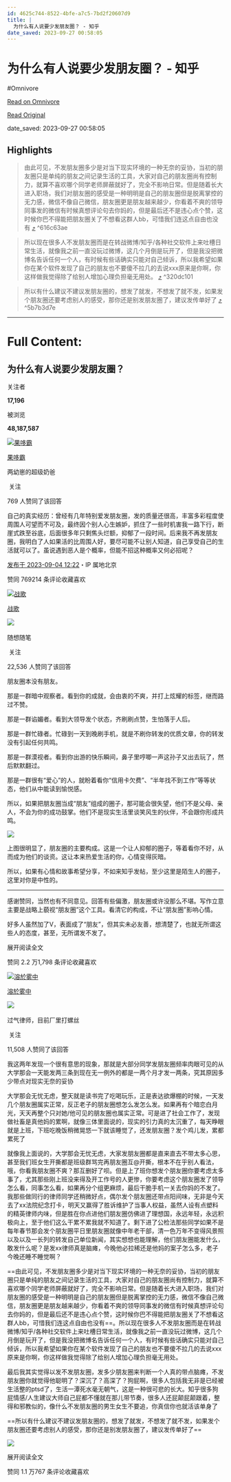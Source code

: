 ```yaml
---
id: 4625c744-8522-4bfe-a7c5-7bd2f20607d9
title: |
  为什么有人说要少发朋友圈？ - 知乎
date_saved: 2023-09-27 00:58:05
---
```


# 为什么有人说要少发朋友圈？ - 知乎
#Omnivore

[Read on Omnivore](https://omnivore.app/me/https-www-zhihu-com-question-442335363-answer-3196980978-18ad5003d3b)

[Read Original](https://www.zhihu.com/question/442335363/answer/3196980978)

date_saved: 2023-09-27 00:58:05


## Highlights

> 由此可见，不发朋友圈多少是对当下现实环境的一种无奈的妥协，当初的朋友圈只是单纯的朋友之间记录生活的工具，大家对自己的朋友圈尚有控制力，就算不喜欢哪个同学老师屏蔽就好了，完全不影响日常。但是随着长大进入职场，我们对朋友圈的感受是一种明明是自己的朋友圈但是脱离掌控的无力感，微信不像自己微信，朋友圈更是朋友越来越少，你看着不爽的领导同事发的微信有时候真想评论句去你妈的，但是最后还不是违心点个赞，这时候你巴不得能把朋友圈关了不想看这群人bb，可惜我们连这点自由也没有 [⤴️](https://omnivore.app/me/https-www-zhihu-com-question-442335363-answer-3196980978-18ad5003d3b#616c63ae-780d-4420-a606-d49130d0ac45)  ^616c63ae

> 所以现在很多人不发朋友圈而是在转战微博/知乎/各种社交软件上来吐槽日常生活，就像我之前一直没玩过微博，这几个月倒是玩开了，但是我没把微博名告诉任何一个人，有时候有些话确实只能对自己倾诉，所以我希望如果你在某个软件发现了自己的朋友也不要傻不拉几的去说xxx原来是你啊，你这样做我觉得除了给别人增加心理负担毫无用处。 [⤴️](https://omnivore.app/me/https-www-zhihu-com-question-442335363-answer-3196980978-18ad5003d3b#320dc101-82c0-4a95-a334-7d2534e1af33)  ^320dc101

> 所以有什么建议不建议发朋友圈的，想发了就发，不想发了就不发，如果发个朋友圈还要考虑别人的感受，那你还是别发朋友圈了，建议发传单好了 [⤴️](https://omnivore.app/me/https-www-zhihu-com-question-442335363-answer-3196980978-18ad5003d3b#5b7b3d7e-8c72-47ac-9006-4da054915d1f)  ^5b7b3d7e


--- 

# Full Content: 

## 为什么有人说要少发朋友圈？

关注者

**17,196**

被浏览

**48,187,587**

[![果哆霸](https://proxy-prod.omnivore-image-cache.app/0x0,s7mpJySPyu2JtvjIbbS83a9egxLtnyRXebf8Z0gmO1QQ/https://pica.zhimg.com/v2-e1939b2452adff972bf4b24ead6c4d58_l.jpg?source=1940ef5c)](https://www.zhihu.com/people/45-30-37-34-36)

[果哆霸](https://www.zhihu.com/people/45-30-37-34-36)

两幼崽的超级奶爸

​ 关注

769 人赞同了该回答

自己的真实经历：曾经有几年特别爱发朋友圈，发的质量还很高，丰富多彩程度使周围人可望而不可及，最终因个别人心生嫉妒，抓住了一些时机害我一路下行，断崖式跌至谷底，后面很多年只剩焦头烂额，抑郁了一段时间。后来我不再发朋友圈，我明白了人如果活的比周围人好，要尽可能不让别人知道，自己享受自己的生活就可以了。虽说遇到恶人是个概率，但能不招这种概率又何必招呢？

[发布于 2023-09-04 12:22](https://www.zhihu.com/question/442335363/answer/3196980978)・IP 属地北京

​赞同 769​​214 条评论​收藏​喜欢

[![战歌](https://proxy-prod.omnivore-image-cache.app/0x0,sJy6XevM0gkBPJla3lWnXbuVuy29DnzGovGfbLGUw50E/https://pic1.zhimg.com/v2-ccc4a16ab9a41242c2b4cd95c327f209_l.jpg?source=1940ef5c)](https://www.zhihu.com/people/zhan-ge-30-55-86)

[战歌](https://www.zhihu.com/people/zhan-ge-30-55-86)

​![](https://proxy-prod.omnivore-image-cache.app/0x0,sw6GxgIn7FP2MN8-dC1y3Ri48I4i6zbz1svDKn0TUvXQ/https://pic1.zhimg.com/v2-aa8a1823abfc46f14136f01d55224925.jpg?source=88ceefae)

随想随笔

​ 关注

22,536 人赞同了该回答

朋友圈本没有朋友。

那是一群暗中观察者。看到你的成就，会由衷的不爽，并打上炫耀的标签，继而路过不赞。

那是一群谄媚者。看到大领导发个状态，齐刷刷点赞，生怕落于人后。

那是一群忙碌者。忙碌到一天到晚刷手机，就是不刷你转发的优质文章，你的转发没有引起任何共鸣。

那是一群漠视者。看到你出游的快乐瞬间，鼻子里哼唧一声这孙子又出去玩了，然后默默翻过。

那是一群很有“爱心”的人，就盼着看你“信用卡欠费”、“半年找不到工作”等等状态，他们从中能读到愉悦感。

所以，如果把朋友圈当成“朋友”组成的圈子，那可能会很失望，他们不是父母、亲人，不会为你的成功鼓掌。他们不是现实生活里谈笑风生的伙伴，不会跟你形成共鸣。

![](https://proxy-prod.omnivore-image-cache.app/886x443,s4lubiDHUmt3_uU3PWuugUMv-QM-kpE_JjT9hVV6p6WQ/https://pica.zhimg.com/50/v2-18d30d8b0b3f23c6cd7efcdf118cd586_720w.jpg?source=1940ef5c)

上图很明显了，朋友圈的主要构成。这是一个让人抑郁的圈子，等着看你不好，从而成为他们的谈资。这让本来热爱生活的你，心情变得灰暗。

所以，如果有心情和故事希望分享，不如来知乎发帖，至少这里是陌生人的圈子，这里对你是中性的。

---

感谢赞同，当然也有不同意见。回答有些偏激，朋友圈或许没那么不堪。写作立意主要是战略上藐视“朋友圈”这个工具。看清它的构成，不让“朋友圈”影响心情。

好多人虽然加了V，表面成了“朋友”，但其实未必友善，想清楚了，也就无所谓这些人的态度，甚至，无所谓发不发了。

展开阅读全文​

​赞同 2.2 万​​1,798 条评论​收藏​喜欢

[![溶於雾中](https://proxy-prod.omnivore-image-cache.app/0x0,si2SqwcuFFkcBr_Ighg7hjg3UeIPFXAgmpifLstxQT_c/https://pic1.zhimg.com/v2-20f2658970282692d258ab80b0fa9107_l.jpg?source=1940ef5c)](https://www.zhihu.com/people/jia-yue-zhi-dong)

[溶於雾中](https://www.zhihu.com/people/jia-yue-zhi-dong)

​![](https://proxy-prod.omnivore-image-cache.app/0x0,sRpP1H2oa_TfsDLpATwsIt6ipVLRN7HlUZGTch2Ee4JQ/https://picx.zhimg.com/v2-4812630bc27d642f7cafcd6cdeca3d7a.jpg?source=88ceefae)

过气律师，目前厂里打螺丝

​ 关注

11,508 人赞同了该回答

我这两年发现一个很有意思的现象，那就是大部分同学发朋友圈频率肉眼可见的从大学那会一天能发两三条到现在无一例外的都是一两个月才发一两条，究其原因多少带点对现实无奈的妥协

大学那会无忧无虑，整天就是读书完了吃喝玩乐，正是表达欲爆棚的时候，一天发几个朋友圈属实正常，反正老子的朋友圈想怎么发怎么发。如果再有个暗恋白月光，天天再整个只对她/他可见的朋友圈也属实正常。可是进了社会工作了，发现做社畜是真他妈的累啊，就像三体里面说的，现实的引力真的太沉重了，每天睁眼就是上班，下班吃晚饭稍微晃悠一下就该睡觉了，还发朋友圈？发个鸡儿发，累都累死了

就像我上面说的，大学那会无忧无虑，大家发朋友圈都是直来直去不带太多心思，甚至我们班女生开撕都是班级群骂完再朋友圈互@开撕，根本不在乎别人看法，哦，你看我朋友圈不爽？那互删好了呗。但是上了班你想发个朋友圈你要考虑太多事了，尤其那些刚上班没来得及开工作号的人更惨，你要考虑这个朋友圈发了领导怎么看，同事怎么看，如果再分个组更麻烦，最后干脆手机一关去你妈的不发了。我那些做同行的律师同学还稍微好点，偶尔发个朋友圈还带点阳间味，无非是今天去了xx法院纪念打卡，明天又赢得了胜诉维护了当事人权益，虽然人设有点塑料的精英律师内味，但是胜在你点进他们朋友圈仿佛进了理想国，永远年轻，永远积极向上，至于他们这么干累不累我就不知道了。剩下进了公检法那些同学如果不是每年春节那会发个朋友圈平日里朋友圈就像中年老干部，清一色万年不变得风景照以及以及一长列的转发自己单位新闻，其实想想也能理解，他们朋友圈能发什么，敢发什么呢？是发xx律师真是脑瘫，今晚他必拉稀还是他妈的案子怎么多，老子今晚还睡不睡觉啊？

==由此可见，不发朋友圈多少是对当下现实环境的一种无奈的妥协，当初的朋友圈只是单纯的朋友之间记录生活的工具，大家对自己的朋友圈尚有控制力，就算不喜欢哪个同学老师屏蔽就好了，完全不影响日常。但是随着长大进入职场，我们对朋友圈的感受是一种明明是自己的朋友圈但是脱离掌控的无力感，微信不像自己微信，朋友圈更是朋友越来越少，你看着不爽的领导同事发的微信有时候真想评论句去你妈的，但是最后还不是违心点个赞，这时候你巴不得能把朋友圈关了不想看这群人bb，可惜我们连这点自由也没有==。所以现在很多人不发朋友圈而是在转战微博/知乎/各种社交软件上来吐槽日常生活，就像我之前一直没玩过微博，这几个月倒是玩开了，但是我没把微博名告诉任何一个人，有时候有些话确实只能对自己倾诉，所以我希望如果你在某个软件发现了自己的朋友也不要傻不拉几的去说xxx原来是你啊，你这样做我觉得除了给别人增加心理负担毫无用处。

最后我其实觉得以发不发朋友圈，发多少朋友圈来判断一个人真的带点脑瘫，不发朋友圈你就觉得他聪明了？深沉了？高深了？狗屁啊，很多人包括我无非是已经被生活整的ptsd了，生活一潭死水毫无朝气，这是一种很可悲的长大。知乎很多狗屁情感/人生建议大师自己屁都不懂就在那儿带节奏，很多人还屁颠屁颠跟着，整得和邪教似的，像什么不发朋友圈的男生女生不要追，你真信你也就活该单身了

==所以有什么建议不建议发朋友圈的，想发了就发，不想发了就不发，如果发个朋友圈还要考虑别人的感受，那你还是别发朋友圈了，建议发传单好了==

![](https://proxy-prod.omnivore-image-cache.app/640x0,sPkvnZnta1JFbbC4x7zDvX4kUQq59zYMjYZfrPQ0_Lbg/https://picx.zhimg.com/50/v2-075582b009634c3995de8c8908e88031_720w.jpg?source=1940ef5c)

展开阅读全文​

​赞同 1.1 万​​767 条评论​收藏​喜欢
